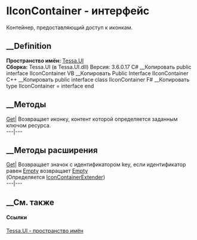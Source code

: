 # IIconContainer - интерфейс
Контейнер, предоставляющий доступ к иконкам.
## __Definition
 **Пространство имён:** [Tessa.UI](N_Tessa_UI.htm)  
 **Сборка:** Tessa.UI (в Tessa.UI.dll) Версия: 3.6.0.17
C# __Копировать
     public interface IIconContainer
VB __Копировать
     Public Interface IIconContainer
C++ __Копировать
     public interface class IIconContainer
F# __Копировать
     type IIconContainer = interface end
##  __Методы
[Get](M_Tessa_UI_IIconContainer_Get.htm)| Возвращает иконку, контент которой
определяется заданным ключом ресурса.  
---|---  
##  __Методы расширения
[Get](M_Tessa_UI_IconContainerExtender_Get.htm)|  Возвращает значок с
идентификатором key, если идентификатор равен
[Empty](https://learn.microsoft.com/dotnet/api/system.string.empty) возвращает
[Empty](P_Tessa_UI_Icon_Empty.htm)  
(Определяется [IconContainerExtender](T_Tessa_UI_IconContainerExtender.htm))  
---|---  
##  __См. также
#### Ссылки
[Tessa.UI - пространство имён](N_Tessa_UI.htm)
